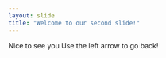 ```yaml
---
layout: slide
title: "Welcome to our second slide!"
---
```

Nice to see you
Use the left arrow to go back!
